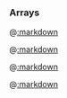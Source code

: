 ### Arrays

@[:markdown](simple/show.md)

@[:markdown](mixed/show.md)

@[:markdown](nested/show.md)

@[:markdown](circular/show.md)
